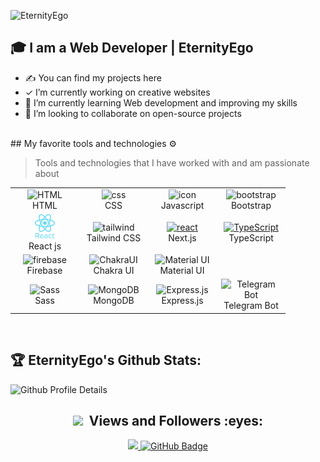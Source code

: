 ![EternityEgo](https://readme-typing-svg.herokuapp.com?font=Inter&color=3A9CDF&size=30&weight=700&lines=Hi+there,+I'm+Lazizbek+Abdullayev;I'm+EternityEgo!)

## 🎓 I am a Web Developer | EternityEgo
- ✍ You can find my projects here
- ✓ I’m currently working on creative websites
- 🌱 I’m currently learning Web development and improving my skills
- 👯 I’m looking to collaborate on open-source projects
<br/>
## My favorite tools and technologies ⚙️ 

> Tools and technologies that I have worked with and am passionate about

<table align="center">
    <tr>
        <td align="center"  width="96">
            <img src="https://skillicons.dev/icons?i=html" width="48" height="48" alt="HTML" />
            <br>HTML
        </td>
        <td align="center" width="96">
            <img src="https://skillicons.dev/icons?i=css" width="48" height="48" alt="css" />
            <br>CSS
        </td>
        <td align="center" width="96">
            <img src="https://techstack-generator.vercel.app/js-icon.svg" alt="icon" width="65" height="65" />
            <br>Javascript
        </td>
        <td align="center"  width="96">
            <img src="https://skillicons.dev/icons?i=bootstrap" width="48" height="48" alt="bootstrap" />
            <br>Bootstrap
        </td>
    </tr>
    <tr>
        <td align="center"  width="96">
            <a href="https://reactjs.org/" target="_blank"> <img src="https://raw.githubusercontent.com/devicons/devicon/master/icons/react/react-original-wordmark.svg" alt="react" width="40" height="40"/> </a> 
            <br>React js
        </td>
        <td align="center" width="96">
            <img src="https://skillicons.dev/icons?i=tailwind" width="48" height="48" alt="tailwind" />
            <br>Tailwind CSS
        </td>
        <td align="center"  width="96">
            <a href="https://nextjs.org/" target="_blank"> <img src="https://d2nir1j4sou8ez.cloudfront.net/wp-content/uploads/2021/12/nextjs-boilerplate-logo.png" alt="react" width="40" height="40"/> </a> 
            <br>Next.js
        </td>
        <td align="center" width="96">
            <a href="#ts">
                <img src="https://upload.wikimedia.org/wikipedia/commons/thumb/4/4c/Typescript_logo_2020.svg/1200px-Typescript_logo_2020.svg.png" width="48" height="48" alt="TypeScript" />
            </a>
            <br>TypeScript
        </td>
    </tr>
    <tr>
        <td align="center" width="96">
            <img src="https://cdn4.iconfinder.com/data/icons/google-i-o-2016/512/google_firebase-2-512.png" width="48" height="48" alt="firebase" />
            <br>Firebase
        </td>
        <td align="center" width="96">
            <img src="https://files.raycast.com/7oaucgd6fh2sjztkc0q999qoyfy4" width="48" height="48" alt="ChakraUI" />
            <br>Chakra UI
        </td>
        <td align="center" width="96">
            <img src="https://mui.com/static/logo.png" width="48" height="48" alt="Material UI" />
            <br>Material UI
        </td>
    </tr>
    <tr>
        <td align="center" width="96">
            <img src="https://upload.wikimedia.org/wikipedia/commons/4/47/Sass_Logo.svg" width="48" height="48" alt="Sass" />
            <br>Sass
        </td>
        <td align="center" width="96">
            <img src="https://cdn-icons-png.flaticon.com/512/919/919851.png" width="48" height="48" alt="MongoDB" />
            <br>MongoDB
        </td>
        <td align="center" width="96">
            <img src="https://expressjs.com/images/express-facebook-share.png" width="48" height="48" alt="Express.js" />
            <br>Express.js
        </td>
        <td align="center" width="96">
            <img src="https://upload.wikimedia.org/wikipedia/commons/thumb/6/6b/Telegram_Logo.svg/1200px-Telegram_Logo.svg.png" width="48" height="48" alt="Telegram Bot" />
            <br>Telegram Bot
        </td>
    </tr>
</table>
<br/>

## :trophy: EternityEgo's Github Stats:

![Github Profile Details](https://github-profile-summary-cards.vercel.app/api/cards/profile-details?username=EternityEgo&theme=github_dark) 

<h2 align="center"> <img src="https://media.giphy.com/media/iY8CRBdQXODJSCERIr/giphy.gif" width="35px">&nbsp; Views and Followers :eyes:</h2>

<p align="center">
    
<a href="https://github.com/EternityEgo/github-profile-views-counter">
    <img src="https://komarev.com/ghpvc/?username=EternityEgo">
</a>
    <a href="https://github.com/EternityEgo?tab=followers">
        <img src="https://img.shields.io/github/followers/EternityEgo?label=Followers&style=social" alt="GitHub Badge">
    </a>
</p> 
